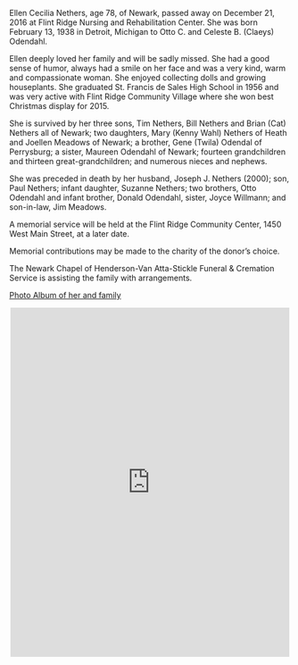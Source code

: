 Ellen Cecilia Nethers, age 78, of Newark, passed away on December 21, 2016 at Flint Ridge Nursing and Rehabilitation Center. She was born February 13, 1938 in Detroit, Michigan to Otto C. and Celeste B. (Claeys) Odendahl.

Ellen deeply loved her family and will be sadly missed. She had a good sense of humor, always had a smile on her face and was a very kind, warm and compassionate woman. She enjoyed collecting dolls and growing houseplants. She graduated St. Francis de Sales High School in 1956 and was very active with Flint Ridge Community Village where she won best Christmas display for 2015.

She is survived by her three sons, Tim Nethers, Bill Nethers and Brian (Cat) Nethers all of Newark; two daughters, Mary (Kenny Wahl) Nethers of Heath and Joellen Meadows of Newark; a brother, Gene (Twila) Odendal of Perrysburg; a sister, Maureen Odendahl of Newark; fourteen grandchildren and  thirteen great-grandchildren; and numerous nieces and nephews.

She was preceded in death by her husband, Joseph J. Nethers (2000); son, Paul Nethers; infant daughter, Suzanne Nethers; two brothers, Otto Odendahl and infant brother, Donald Odendahl, sister, Joyce Willmann; and son-in-law, Jim Meadows.

A memorial service will be held at the Flint Ridge Community Center, 1450 West Main Street, at a later date.

Memorial contributions may be made to the charity of the donor’s choice.

The Newark Chapel of Henderson-Van Atta-Stickle Funeral & Cremation Service is assisting the family with arrangements.

[Photo Album of her and family](https://www.facebook.com/media/set/?set=a.1177551935615195&type=1&l=cf45ad1b96)

<center>
<dl><iframe src="https://www.facebook.com/plugins/post.php?href=https%3A%2F%2Fwww.facebook.com%2Fterrence.drumm%2Fposts%2F10154780290602889&width=500" width="500" height="626" style="border:none;overflow:hidden" scrolling="no" frameborder="0" allowTransparency="true"></iframe></dl>
</center>
